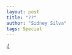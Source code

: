 ```yaml
---
layout: post
title: "??"
author: "Sidney Silva"
tags: Special
---
```



[¡!](https://www.instagram.com/2tec_company/)